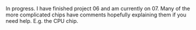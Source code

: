 In progress. I have finished project 06 and am currently on 07. Many of the more complicated chips have comments hopefully explaining them if you need help. E.g. the CPU chip.

